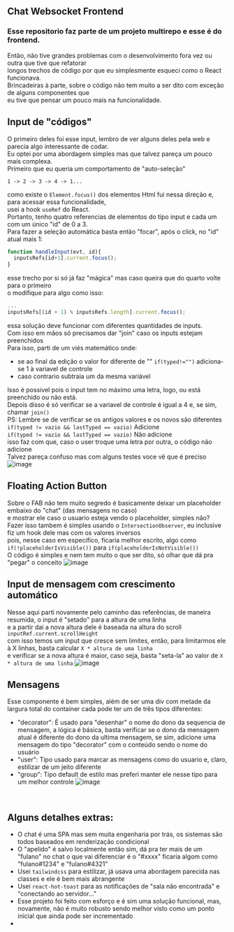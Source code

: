 ## Chat Websocket Frontend
### Esse repositorio faz parte de um projeto multirepo e esse é do frontend.
Então, não tive grandes problemas com o desenvolvimento fora vez ou outra que tive que refatorar<br>
longos trechos de código por que eu simplesmente esqueci como o React funcionava.<br>
Brincadeiras à parte, sobre o código não tem muito a ser dito com exceção de alguns componentes que<br>
eu tive que pensar um pouco mais na funcionalidade.

## Input de "códigos"
O primeiro deles foi esse input, lembro de ver alguns deles pela web e parecia algo interessante de codar.<br>
Eu optei por uma abordagem simples mas que talvez pareça um pouco mais complexa.<br>
Primeiro que eu queria um comportamento de "auto-seleção"<br>
```
1 -> 2 -> 3 -> 4 -> 1...
```
como existe o `Element.focus()` dos elementos Html fui nessa direção e, para acessar essa funcionalidade,<br>
usei a hook `useRef` do React.<br>
Portanto, tenho quatro referencias de elementos do tipo input e cada um com um único "id" de 0 a 3.<br>
Para fazer a seleção automática basta então "focar", após o click, no "id" atual mais 1:
```js
function handleInput(evt, id){
  inputsRefs[id+1].current.focus();
}
```
esse trecho por si só já faz "mágica" mas caso queira que do quarto volte para o primeiro<br>
o modifique para algo como isso:
```js
...
inputsRefs[(id + 1) % inputsRefs.length].current.focus();
```
essa solução deve funcionar com diferentes quantidades de inputs.<br>
Com isso em mãos só precisamos dar "join" caso os inputs estejam preenchidos<br>
Para isso, parti de um viés matemático onde:<br>
- se ao final da edição o valor for diferente de "" `if(typed!="")` adiciona-se 1 à variavel de controle
- caso contrario subtraia um da mesma variável<br>

Isso é possivel pois o input tem no máximo uma letra, logo, ou está preenchido ou não está.<br>
Depois disso é só verificar se a variavel de controle é igual a 4 e, se sim, chamar `join()`<br>
PS: Lembre se de verificar se os antigos valores e os novos são diferentes<br>
`if(typed != vazio && lastTyped == vazio)` Adicione<br>
`if(typed != vazio && lastTyped == vazio)` Não adicione<br>
isso faz com que, caso o user troque uma letra por outra, o código não adicione<br>
Talvez pareça confuso mas com alguns testes voce vê que é preciso 
<br>
![image](https://user-images.githubusercontent.com/74821126/223580028-819e5bc1-131d-40bc-87f9-fa8b6e948d5c.png)
<br>

## Floating Action Button
Sobre o FAB não tem muito segredo é basicamente deixar um placeholder embaixo do "chat" (das mensagens no caso)<br>
e mostrar ele caso o usuario esteja vendo o placeholder, simples não?<br>
Fazer isso tambem é simples usando o `IntersectionObserver`, eu inclusive fiz um hook dele mas com os valores inversos<br>
pois, nesse caso em especifico, ficaria melhor escrito, algo como `if(!placeholderIsVisible())` para `if(placeholderIsNotVisible())`<br>
O código é simples e nem tem muito o que ser dito, só olhar que dá pra "pegar" o conceito
![image](https://user-images.githubusercontent.com/74821126/223595349-88c5a7da-80cd-43c4-904e-b512fedff56b.png)
<br>

## Input de mensagem com crescimento automático
Nesse aqui parti novamente pelo caminho das referências, de maneira resumida, o input é "setado" para a altura de uma linha<br>
e a partir dai a nova altura dele é baseada na altura do scroll `inputRef.current.scrollHeight`<br> 
com isso temos um input que cresce sem limites, então, para limitarmos ele à X linhas, basta calcular `X * altura de uma linha`<br>
e verificar se a nova altura é maior, caso seja, basta "seta-la" ao valor de `X * altura de uma linha`
![image](https://user-images.githubusercontent.com/74821126/223792136-50a18a26-655d-427a-b237-9274a2c8131b.png)
<br>

## Mensagens
Esse componente é bem simples, além de ser uma div com metade da largura total do container cada pode ter um de três tipos diferentes:<br>
- "decorator": É usado para "desenhar" o nome do dono da sequencia de mensagem, a lógica é básica, basta verificar se o dono da mensagem atual
  é diferente do dono da ultima mensagem, se sim, adicione uma mensagem do tipo "decorator" com o conteúdo sendo o nome do usuário
- "user": Tipo usado para marcar as mensagens como do usuario e, claro, estilizar de um jeito diferente
- "group": Tipo default de estilo mas preferi manter ele nesse tipo para um melhor controle
![image](https://user-images.githubusercontent.com/74821126/223790160-81b21eb7-d0ce-48de-ae1e-aefc9d6b8e62.png)
<br>

## Alguns detalhes extras:
- O chat é uma SPA mas sem muita engenharia por trás, os sistemas são todos baseados em renderização condicional
- O "apelido" é salvo localmente então sim, dá pra ter mais de um "fulano" no chat o que vai diferenciar é o "#xxxx"
  ficaria algom como "fulano#1234" e "fulano#4321"
- Usei `tailwindcss` para estilizar, já usava uma abordagem parecida nas classes e ele é bem mais abrangente
- Usei `react-hot-toast` para as notificações de "sala não encontrada" e "conectando ao servidor..."
- Esse projeto foi feito com esforço e é sim uma solução funcional, mas, novamente, não é muito robusto
  sendo melhor visto como um ponto inicial que ainda pode ser incrementado
- 


